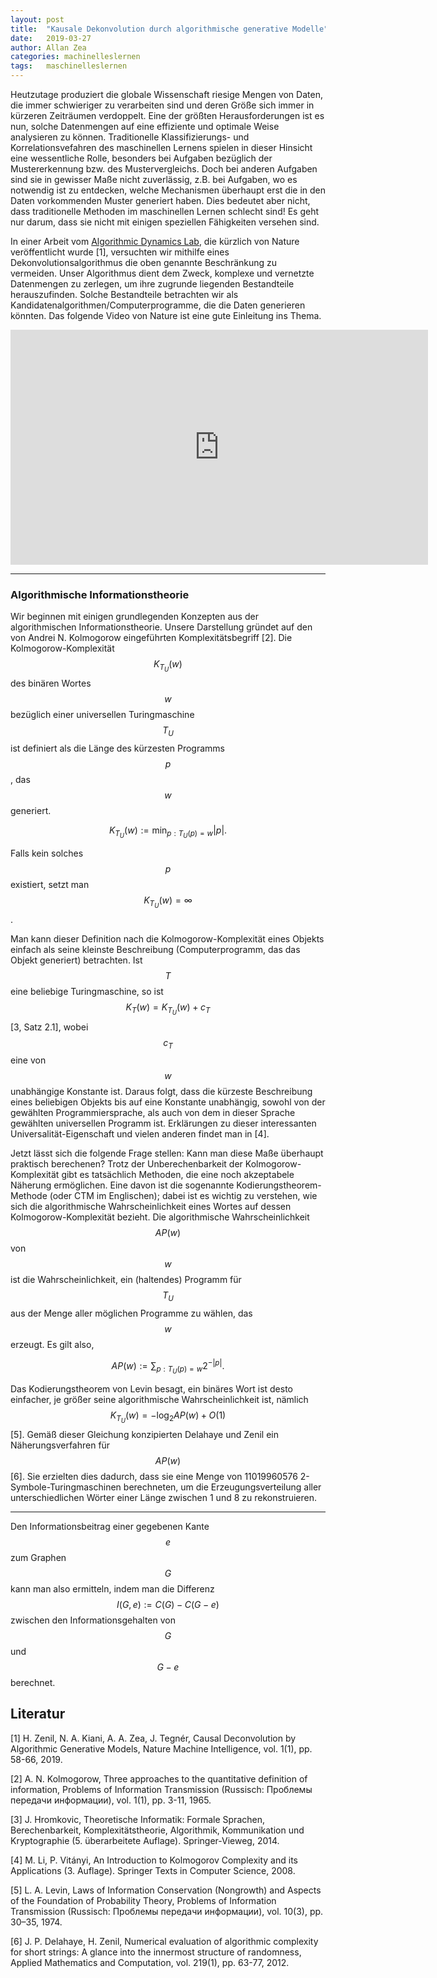 ```yaml
---
layout: post
title:  "Kausale Dekonvolution durch algorithmische generative Modelle"
date:   2019-03-27
author: Allan Zea
categories: machinelleslernen
tags:	maschinelleslernen
---
```


Heutzutage produziert die globale Wissenschaft riesige Mengen von Daten, die immer schwieriger zu verarbeiten sind und deren Größe sich immer in kürzeren Zeiträumen verdoppelt. Eine der größten Herausforderungen ist es nun, solche Datenmengen auf eine effiziente und optimale Weise analysieren zu können. Traditionelle Klassifizierungs- und Korrelationsvefahren des maschinellen Lernens spielen in dieser Hinsicht eine wessentliche Rolle, besonders bei Aufgaben bezüglich der Mustererkennung bzw. des Mustervergleichs. Doch bei anderen Aufgaben sind sie in gewisser Maße nicht zuverlässig, z.B. bei Aufgaben, wo es notwendig ist zu entdecken, welche Mechanismen überhaupt erst die in den Daten vorkommenden Muster generiert haben. Dies bedeutet aber nicht, dass traditionelle Methoden im maschinellen Lernen schlecht sind! Es geht nur darum, dass sie nicht mit einigen speziellen Fähigkeiten versehen sind.

In einer Arbeit vom [Algorithmic Dynamics Lab](https://www.algorithmicdynamics.net/), die kürzlich von Nature veröffentlicht wurde [1], versuchten wir mithilfe eines Dekonvolutionsalgorithmus die oben genannte Beschränkung zu vermeiden. Unser Algorithmus dient dem Zweck, komplexe und vernetzte Datenmengen zu zerlegen, um ihre zugrunde liegenden Bestandteile herauszufinden. Solche Bestandteile betrachten wir als Kandidatenalgorithmen/Computerprogramme, die die Daten generieren könnten. Das folgende Video von Nature ist eine gute Einleitung ins Thema.

<iframe width="668" height="376" src="https://www.youtube.com/embed/rkmz7DAA-t8" frameborder="0" allow="accelerometer; autoplay; encrypted-media; gyroscope; picture-in-picture" allowfullscreen>&nbsp;</iframe>

***

### Algorithmische Informationstheorie

Wir beginnen mit einigen grundlegenden Konzepten aus der algorithmischen Informationstheorie. Unsere Darstellung gründet auf den von Andrei N. Kolmogorow eingeführten Komplexitätsbegriff [2]. Die Kolmogorow-Komplexität $$K_{T_U}(w)$$ des binären Wortes $$w$$ bezüglich einer universellen Turingmaschine $$T_U$$ ist definiert als die Länge des kürzesten Programms $$p$$, das $$w$$ generiert. 

$$ K_{T_U}(w):=\min_{p:T_U(p)=w}|p|. $$

Falls kein solches $$p$$ existiert, setzt man $$K_{T_U}(w)=\infty$$.

Man kann dieser Definition nach die Kolmogorow-Komplexität eines Objekts einfach als seine kleinste Beschreibung (Computerprogramm, das das Objekt generiert) betrachten. Ist $$T$$ eine beliebige Turingmaschine, so ist $$K_T(w)=K_{T_U}(w)+c_T$$ [3, Satz 2.1], wobei $$c_T$$ eine von $$w$$ unabhängige Konstante ist. Daraus folgt, dass die kürzeste Beschreibung eines beliebigen Objekts bis auf eine Konstante unabhängig, sowohl von der gewählten Programmiersprache, als auch von dem in dieser Sprache gewählten universellen Programm ist. Erklärungen zu dieser interessanten Universalität-Eigenschaft und vielen anderen findet man in [4].

Jetzt lässt sich die folgende Frage stellen: Kann man diese Maße überhaupt praktisch berechenen? Trotz der Unberechenbarkeit der Kolmogorow-Komplexität gibt es tatsächlich Methoden, die eine noch akzeptabele Näherung ermöglichen. Eine davon ist die sogenannte Kodierungstheorem-Methode (oder CTM im Englischen); dabei ist es wichtig zu verstehen, wie sich die algorithmische Wahrscheinlichkeit eines Wortes auf dessen Kolmogorow-Komplexität bezieht. Die algorithmische Wahrscheinlichkeit $$AP(w)$$ von $$w$$ ist die Wahrscheinlichkeit, ein (haltendes) Programm für
$$T_U$$ aus der Menge aller möglichen Programme zu wählen, das $$w$$ erzeugt. Es gilt also,

$$AP(w):=\sum_{p:T_U(p)=w}2^{-|p|}.$$

Das Kodierungstheorem von Levin besagt, ein binäres Wort ist desto einfacher, je größer seine algorithmische Wahrscheinlichkeit ist, nämlich $$K_{T_U}(w)=-\log_2AP(w)+O(1)$$ [5]. Gemäß dieser Gleichung konzipierten Delahaye und Zenil ein Näherungsverfahren für $$AP(w)$$ [6]. Sie erzielten dies dadurch, dass sie eine Menge von 11019960576 2-Symbole-Turingmaschinen berechneten, um die Erzeugungsverteilung aller unterschiedlichen Wörter einer Länge zwischen 1 und 8 zu rekonstruieren.

***

Den Informationsbeitrag einer gegebenen Kante $$e$$ zum Graphen $$G$$ kann man also ermitteln, indem man die Differenz $$I(G,e):=C(G)-C(G-e)$$ zwischen den Informationsgehalten von $$G$$ und $$G-e$$ berechnet.

## Literatur

[1] H. Zenil, N. A. Kiani, A. A. Zea, J. Tegnér, Causal Deconvolution by Algorithmic Generative Models, Nature Machine Intelligence, vol. 1(1), pp. 58-66, 2019.

[2] A. N. Kolmogorow, Three approaches to the quantitative definition of information, Problems of Information Transmission (Russisch: Проблемы передачи информации), vol. 1(1), pp. 3-11, 1965.

[3] J. Hromkovic, Theoretische Informatik: Formale Sprachen, Berechenbarkeit, Komplexitätstheorie, Algorithmik, Kommunikation und Kryptographie (5. überarbeitete Auflage). Springer-Vieweg, 2014.

[4] M. Li, P. Vitányi, An Introduction to Kolmogorov Complexity and its Applications (3. Auflage). Springer Texts in Computer Science, 2008.

[5] L. A. Levin, Laws of Information Conservation (Nongrowth) and Aspects of the Foundation of Probability Theory, Problems of Information Transmission (Russisch: Проблемы передачи информации), vol. 10(3), pp. 30–35, 1974.

[6] J. P. Delahaye, H. Zenil, Numerical evaluation of algorithmic complexity for short strings: A glance into the innermost structure of randomness, Applied Mathematics and Computation, vol. 219(1), pp. 63-77, 2012.
